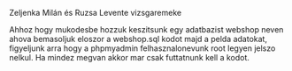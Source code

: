 Zeljenka Milán és Ruzsa Levente vizsgaremeke

Ahhoz hogy mukodesbe hozzuk keszitsunk egy adatbazist webshop neven
ahova bemasoljuk eloszor a webshop.sql kodot majd a pelda adatokat,
figyeljunk arra hogy a phpmyadmin felhasznalonevunk root legyen jelszo nelkul.
Ha mindez megvan akkor mar csak futtatnunk kell a kodot.
